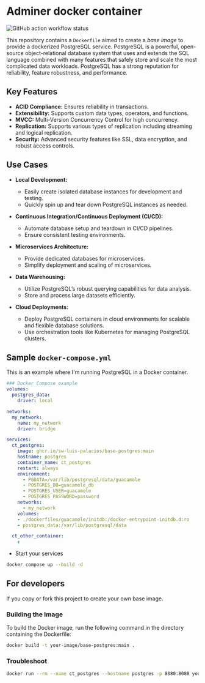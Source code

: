 # Adminer docker container

![GitHub action workflow status](https://github.com/SW-Luis-Palacios/base-postgres/actions/workflows/docker-publish.yml/badge.svg)

This repository contains a `Dockerfile` aimed to create a *base image* to provide a dockerized PostgreSQL service. PostgreSQL is a powerful, open-source object-relational database system that uses and extends the SQL language combined with many features that safely store and scale the most complicated data workloads. PostgreSQL has a strong reputation for reliability, feature robustness, and performance.

## Key Features

- **ACID Compliance:** Ensures reliability in transactions.
- **Extensibility:** Supports custom data types, operators, and functions.
- **MVCC:** Multi-Version Concurrency Control for high concurrency.
- **Replication:** Supports various types of replication including streaming and logical replication.
- **Security:** Advanced security features like SSL, data encryption, and robust access controls.

## Use Cases

- **Local Development:**
  - Easily create isolated database instances for development and testing.
  - Quickly spin up and tear down PostgreSQL instances as needed.

- **Continuous Integration/Continuous Deployment (CI/CD):**
  - Automate database setup and teardown in CI/CD pipelines.
  - Ensure consistent testing environments.

- **Microservices Architecture:**
  - Provide dedicated databases for microservices.
  - Simplify deployment and scaling of microservices.

- **Data Warehousing:**
  - Utilize PostgreSQL’s robust querying capabilities for data analysis.
  - Store and process large datasets efficiently.

- **Cloud Deployments:**
  - Deploy PostgreSQL containers in cloud environments for scalable and flexible database solutions.
  - Use orchestration tools like Kubernetes for managing PostgreSQL clusters.

## Sample `docker-compose.yml`

This is an example where I'm running PostgreSQL in a Docker container.

```yaml
### Docker Compose example
volumes:
  postgres_data:
    driver: local

networks:
  my_network:
    name: my_network
    driver: bridge

services:
  ct_postgres:
    image: ghcr.io/sw-luis-palacios/base-postgres:main
    hostname: postgres
    container_name: ct_postgres
    restart: always
    environment:
      - PGDATA=/var/lib/postgresql/data/guacamole
      - POSTGRES_DB=guacamole_db
      - POSTGRES_USER=guacamole
      - POSTGRES_PASSWORD=password
    networks:
      - my_network
    volumes:
    - ./dockerfiles/guacamole/initdb:/docker-entrypoint-initdb.d:ro
    - postgres_data:/var/lib/postgresql/data

  ct_other_container:
    :
```

- Start your services

```sh
docker compose up --build -d
```

## For developers

If you copy or fork this project to create your own base image.

### Building the Image

To build the Docker image, run the following command in the directory containing the Dockerfile:

```sh
docker build -t your-image/base-postgres:main .
```

### Troubleshoot

```sh
docker run --rm --name ct_postgres --hostname postgres -p 8080:8080 your-image/base-postgres:main
```
